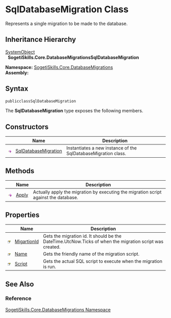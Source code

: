SqlDatabaseMigration Class
==========================
Represents a single migration to be made to the database.


Inheritance Hierarchy
---------------------
[SystemObject][1]  
  **SogetiSkills.Core.DatabaseMigrationsSqlDatabaseMigration**  

**Namespace:** [SogetiSkills.Core.DatabaseMigrations][2]  
**Assembly:**

Syntax
------

```csharp
publicclassSqlDatabaseMigration
```

The **SqlDatabaseMigration** type exposes the following members.


Constructors
------------

                 | Name                      | Description                                                    
---------------- | ------------------------- | -------------------------------------------------------------- 
![Public method] | [SqlDatabaseMigration][3] | Instantiates a new instance of the SqlDatabaseMigration class. 


Methods
-------

                 | Name       | Description                                                                          
---------------- | ---------- | ------------------------------------------------------------------------------------ 
![Public method] | [Apply][4] | Actually apply the migration by executing the migration script against the database. 


Properties
----------

                   | Name             | Description                                                                                             
------------------ | ---------------- | ------------------------------------------------------------------------------------------------------- 
![Public property] | [MigartionId][5] | Gets the migration id. It should be the DateTime.UtcNow.Ticks of when the migration script was created. 
![Public property] | [Name][6]        | Gets the friendly name of the migration script.                                                         
![Public property] | [Script][7]      | Gets the actual SQL script to execute when the migration is run.                                        


See Also
--------

### Reference
[SogetiSkills.Core.DatabaseMigrations Namespace][2]  

[1]: http://msdn.microsoft.com/en-us/library/e5kfa45b
[2]: ../README.md
[3]: _ctor.md
[4]: Apply.md
[5]: MigartionId.md
[6]: Name.md
[7]: Script.md
[Public method]: ../../_icons/pubmethod.gif "Public method"
[Public property]: ../../_icons/pubproperty.gif "Public property"